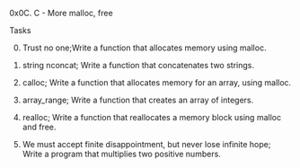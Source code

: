 0x0C. C - More malloc, free

Tasks

0. Trust no one;Write a function that allocates memory using malloc.

1. string nconcat; Write a function that concatenates two strings.

2. calloc; Write a function that allocates memory for an array, using malloc.

3. array_range; Write a function that creates an array of integers.

4. realloc; Write a function that reallocates a memory block using malloc and free.

5. We must accept finite disappointment, but never lose infinite hope; Write a program that multiplies two positive numbers.
